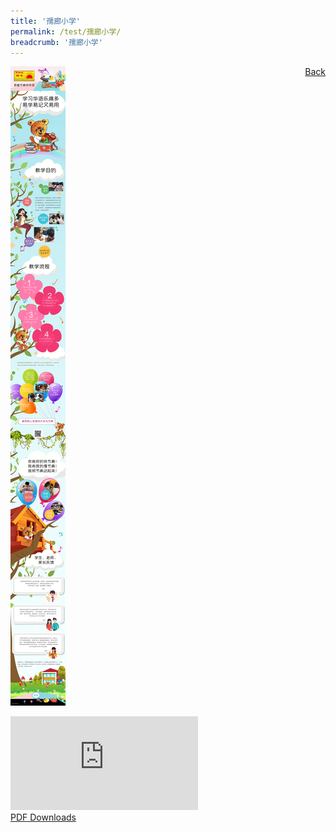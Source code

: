 ```yaml
---
title: '孺廊小学'
permalink: /test/孺廊小学/
breadcrumb: '孺廊小学'
---
```

<a href="/gallery/华文学习展示区-chinese-exhibitions-c/schools/" style="float:right;">Back</a>
 <img src="/images/RulangPri-CL.jpg"> <br/>
<div class="video-container">
  <iframe src="https://www.youtube.com/embed/d6fmLlW8eoE" frameborder="0" allow="accelerometer; autoplay; encrypted-media; gyroscope; picture-in-picture" allowfullscreen></iframe></div>
<a href="/Sharing-Sessions/01-website-exhibitor-template-pdf.pdf" download>PDF Downloads</a>

